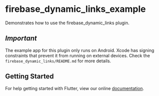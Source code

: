 # firebase_dynamic_links_example

Demonstrates how to use the firebase_dynamic_links plugin.

## *Important*

The example app for this plugin only runs on Android. Xcode has signing constraints that prevent it
from running on external devices. Check the `firebase_dynamic_links/README.md` for more details.

## Getting Started

For help getting started with Flutter, view our online
[documentation](https://flutter.io/).
